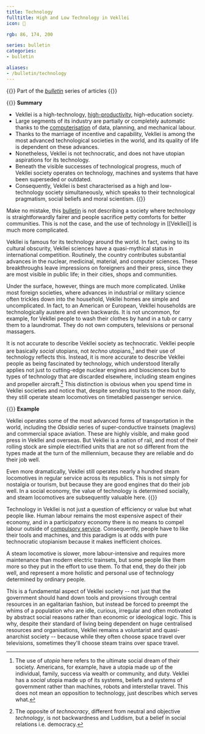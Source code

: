 ```yaml
---
title: Technology
fulltitle: High and Low Technology in Vekllei
icon: 🧪

rgb: 86, 174, 200

series: bulletin
categories:
- bulletin

aliases:
- /bulletin/technology
---
```

{{<note series>}}
 Part of the *[bulletin](/bulletin/)* series of articles
{{</note>}}

{{<note panel>}}
**Summary**

* Vekllei is a high-technology, [high-productivity](/bulletin/productivity), high-education society.
* Large segments of its industry are partially or completely automatic thanks to the [computerisation](/computers/) of data, planning, and mechanical labour.
* Thanks to the marriage of incentive and capability, Vekllei is among the most advanced technological societies in the world, and its quality of life is dependent on these advances.
* Nonetheless, Vekllei is not technocratic, and does not have utopian aspirations for its technology.
* Beneath the visible successes of technological progress, much of Vekllei society operates on technology, machines and systems that have been superseded or outdated.
* Consequently, Vekllei is best characterised as a high and low-technology society simultaneously, which speaks to their technological pragmatism, social beliefs and moral scientism.
{{</note>}}

Make no mistake, this [bulletin](/bulletin/) is not describing a society where technology is straightforwardly fairer and people sacrifice petty comforts for better communities. This is not the case, and the use of technology in [[Vekllei]] is much more complicated.

Vekllei is famous for its technology around the world. In fact, owing to its cultural obscurity, Vekllei sciences have a quasi-mythical status in international competition. Routinely, the country contributes substantial advances in the nuclear, medicinal, material, and computer sciences. These breakthroughs leave impressions on foreigners and their press, since they are most visible in public life; in their cities, shops and communities.

Under the surface, however, things are much more complicated. Unlike most foreign societies, where advances in industrial or military science often trickles down into the household, Vekllei homes are simple and uncomplicated. In fact, to an American or European, Vekllei households are technologically austere and even backwards. It is not uncommon, for example, for Vekllei people to wash their clothes by hand in a tub or carry them to a laundromat. They do not own computers, televisions or personal massagers.

It is not accurate to describe Vekllei society as technocratic. Vekllei people are basically *social* utopians, not *techno* utopians,[^utopians] and their use of technology reflects this. Instead, it is more accurate to describe Vekllei people as being fascinated by technology, which understood literally applies not just to cutting-edge nuclear engines and biosciences but to types of technology that are discarded elsewhere, including steam engines and propeller aircraft.[^luddite] This distinction is obvious when you spend time in Vekllei societies and notice that, despite sending tourists to the moon daily, they still operate steam locomotives on timetabled passenger service.

{{<note>}}
**Example**

Vekllei operates some of the most advanced forms of transportation in the world, including the *Obsidia* series of super-conductive trainsets (maglevs) and commercial space aviation. These are highly visible, and make good press in Vekllei and overseas. But Vekllei is a nation of rail, and most of their rolling stock are simple electrified units that are not so different from the types made at the turn of the millennium, because they are reliable and do their job well.

Even more dramatically, Vekllei still operates nearly a hundred steam locomotives in regular service across its republics. This is not simply for nostalgia or tourism, but because they are good engines that do their job well. In a social economy, the value of technology is determined socially, and steam locomotives are subsequently valuable here.
{{</note>}}

Technology in Vekllei is not just a question of efficiency or value but what people like. Human labour remains the most expensive aspect of their economy, and in a participatory economy there is no means to compel labour outside of [compulsory service](/corsosva/). Consequently, people have to like their tools and machines, and this paradigm is at odds with pure technocratic utopianism because it makes inefficient choices.

A steam locomotive is slower, more labour-intensive and requires more maintenance than modern electric trainsets, but some people like them more so they put in the effort to use them. To that end, they do their job well, and represent a more holistic and personal use of technology determined by ordinary people.

This is a fundamental aspect of Vekllei society -- not just that the government should hand down tools and provisions through central resources in an egalitarian fashion, but instead be forced to preempt the whims of a population who are idle, curious, irregular and often motivated by abstract social reasons rather than economic or ideological logic. This is why, despite their standard of living being dependent on huge centralised resources and organisations, Vekllei remains a voluntarist and quasi-anarchist society -- because while they often choose space travel over televisions, sometimes they'll choose steam trains over space travel.

[^utopians]: The use of *utopia* here refers to the ultimate social dream of their society. Americans, for example, have a utopia made up of the individual, family, success via wealth or community, and duty. Vekllei has a *social* utopia made up of its systems, beliefs and systems of government rather than machines, robots and interstellar travel. This does not mean an opposition to technology, just describes which serves what.
[^luddite]: The opposite of *technocracy*, different from neutral and objective *technology*, is not backwardness and Luddism, but a belief in social relations i.e. democracy.

<!--[[Vekllei]] is famous for its technology around the world. In fact, owing to its cultural obscurity and small, highly educated population, parts of Vekllei have a quasi-mythical status in international competition. Routinely, the country contributes substantial breakthroughs in the nuclear, medicinal, material, and computer sciences. These scientific breakthroughs are substantiated by the visibility of these advances in their infrastructure, where they are most accessible to foreigners.

	Unlike most foreign societies, where advances in industrial or military sciences often trickle down into the household, Vekllei science trickles into their cities and neighbourhoods. In fact, to an American or European, Vekllei households are technologically austere and even backwards. It is not uncommon, for example, for Vekllei people to wash their clothes by hand in a tub or carry them to a laundromat.

	Similarly, Vekllei does not have a consumer society and lacks a means of developing into one. Televisions and household appliances, as well as luxuries like fast fashion and foreign imports, are mostly out of reach. Instead, the kinds of technology Vekllei is famous for are more industrial and public:

	* Computers, both in public, commerce and industry
	* Transport, including maglevs and spaceships
	* Robotics, including automatic factories and industrial droids

	Measuring Vekllei technology should distinguish between consumer and public technology, because Vekllei ranks poorly on the former and exceptionally on the latter. This is not simply a feature of collectivism, or strict egalitarianism -- it a fact of the limitations of their [social economy](/social-economy/).-->